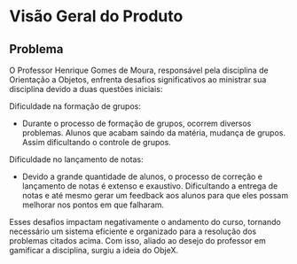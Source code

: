 # Visão Geral do Produto

## **Problema**

O Professor Henrique Gomes de Moura, responsável pela disciplina de Orientação a Objetos, enfrenta desafios significativos ao ministrar sua disciplina devido a duas questões iniciais: 

Dificuldade na formação de grupos: 

* Durante o processo de formação de grupos, ocorrem diversos problemas. Alunos que acabam saindo da matéria, mudança de grupos. Assim dificultando o controle de grupos. 

Dificuldade no lançamento de notas: 

* Devido a grande quantidade de alunos, o processo de correção e lançamento de notas é extenso e exaustivo. Dificultando a entrega de notas e até mesmo gerar um feedback aos alunos para que eles possam melhorar nos pontos em que falharam. 

Esses desafios impactam negativamente o andamento do curso, tornando necessário um sistema eficiente e organizado para a resolução dos problemas citados acima. Com isso, aliado ao desejo do professor em gamificar a disciplina, surgiu a ideia do ObjeX.